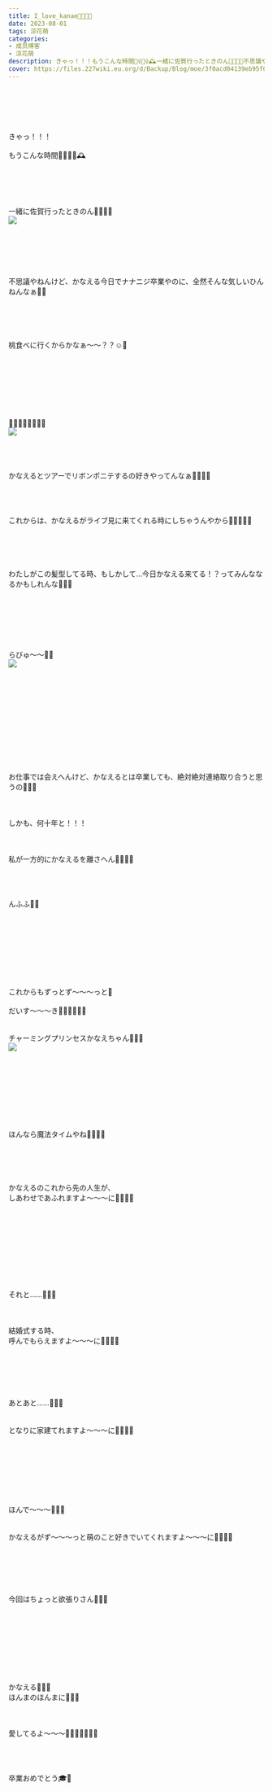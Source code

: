 ```yaml
---
title: I_love_kanae👭🏼💓💓
date: 2023-08-01
tags: 涼花萌
categories: 
- 成员博客
- 涼花萌
description: きゃっ！！！もうこんな時間🏃‍♀️🏃‍♀️🕰️一緒に佐賀行ったときのん👭🏼💓💓不思議やねんけど、かなえる今日でナナニジ卒業やのに、全然そんな気しいひんねんなぁ🫨🫨...
cover: https://files.227wiki.eu.org/d/Backup/Blog/moe/3f0acd04139eb95f0014f5bb04cad.jpg 
---
```

<div class="blog_detail__main">
        ﻿<br/>
<br/>
<br/>
<br/>
<br/>
きゃっ！！！<br/>
<br/>
もうこんな時間🏃‍♀️🏃‍♀️🕰️<br/>
<br/>
<br/>
<br/>
<br/>
<br/>
一緒に佐賀行ったときのん👭🏼💓💓<br/>
<img src="https://files.227wiki.eu.org/d/Backup/Blog/moe/3f0acd04139eb95f0014f5bb04cad.jpg"><br/>
<br/>
<br/>
<br/>
<br/>
<br/>
<br/>
不思議やねんけど、かなえる今日でナナニジ卒業やのに、全然そんな気しいひんねんなぁ🫨🫨<br/>
<br/>
<br/>
<br/>
<br/>
<br/>
桃食べに行くからかなぁ〜〜？？☺️🍑<br/>
<br/>
<br/>
<br/>
<br/>
<br/>
<br/>
<br/>
<br/>
🎀👱🏻‍♀️👱🏻‍♀️🎀<br/>
<img src="https://files.227wiki.eu.org/d/Backup/Blog/moe/3f0acd04139eb95f0014f5bb04cad-01.jpg"><br/>
<br/>
<br/>
<br/>
<br/>
かなえるとツアーでリボンポニテするの好きやってんなぁ🎀👱🏻‍♀️<br/>
<br/>
<br/>
<br/>
<br/>
これからは、かなえるがライブ見に来てくれる時にしちゃうんやから🧚🏻‍♀️🌷💓<br/>
<br/>
<br/>
<br/>
<br/>
<br/>
わたしがこの髪型してる時、もしかして…今日かなえる来てる！？ってみんななるかもしれんな🤣💓💓<br/>
<br/>
<br/>
<br/>
<br/>
<br/>
<br/>
<br/>
らびゅ〜〜🌷🌷<br/>
<img src="https://files.227wiki.eu.org/d/Backup/Blog/moe/3f0acd04139eb95f0014f5bb04cad-02.jpg"><br/>
<br/>
<br/>
<br/>
<br/>
<br/>
<br/>
<br/>
<br/>
<br/>
<br/>
<br/>
<br/>
お仕事では会えへんけど、かなえるとは卒業しても、絶対絶対連絡取り合うと思うの🥰💓💓<br/>
<br/>
<br/>
<br/>
しかも、何十年と！！！<br/>
<br/>
<br/>
<br/>
私が一方的にかなえるを離さへん👭🏼💓💓<br/>
<br/>
<br/>
<br/>
<br/>
んふふ🤭💓<br/>
<br/>
<br/>
<br/>
<br/>
<br/>
<br/>
<br/>
<br/>
<br/>
これからもずっとず〜〜〜っと💓<br/>
<br/>
だいす〜〜〜き🥰🥰💓💓💓💓<br/>
<br/>
<br/>
チャーミングプリンセスかなえちゃん👸🏼💓<br/>
<img src="https://files.227wiki.eu.org/d/Backup/Blog/moe/3f0acd04139eb95f0014f5bb04cad-03.jpg"><br/>
<br/>
<br/>
<br/>
<br/>
<br/>
<br/>
<br/>
<br/>
<br/>
ほんなら魔法タイムやね🧚🏻‍♀️💓<br/>
<br/>
<br/>
<br/>
<br/>
<br/>
かなえるのこれから先の人生が、<br/>
しあわせであふれますよ〜〜〜に🧚🏻‍♀️💫<br/>
<br/>
<br/>
<br/>
<br/>
<br/>
<br/>
<br/>
<br/>
<br/>
<br/>
それと……🧚🏻‍♀️<br/>
<br/>
<br/>
<br/>
結婚式する時、<br/>
呼んでもらえますよ〜〜〜に🧚🏻‍♀️💫<br/>
<br/>
<br/>
<br/>
<br/>
<br/>
<br/>
あとあと……🧚🏻‍♀️<br/>
<br/>
<br/>
となりに家建てれますよ〜〜〜に🧚🏻‍♀️💫<br/>
<br/>
<br/>
<br/>
<br/>
<br/>
<br/>
<br/>
<br/>
ほんで〜〜〜🧚🏻‍♀️<br/>
<br/>
<br/>
かなえるがず〜〜〜っと萌のこと好きでいてくれますよ〜〜〜に🧚🏻‍♀️💫<br/>
<br/>
<br/>
<br/>
<br/>
<br/>
<br/>
今回はちょっと欲張りさん🤏🏻💓<br/>
<br/>
<br/>
<br/>
<br/>
<br/>
<br/>
<br/>
<br/>
<br/>
かなえる💓💓💓<br/>
ほんまのほんまに🥰💓💓<br/>
<br/>
<br/>
<br/>
愛してるよ〜〜〜🤗🤗💓💓💓💓💓<br/>
<br/>
<br/>
<br/>
<br/>
卒業おめでとう🎓🌷
<!--twitter-->

<!--//twitter-->
</img></img></img></img></div>